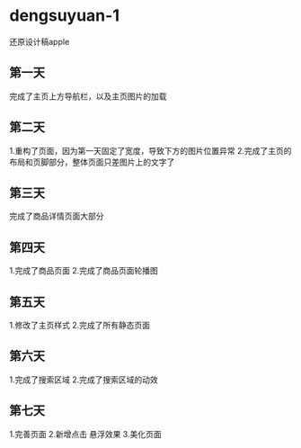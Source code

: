 # dengsuyuan-1

还原设计稿apple

## 第一天
完成了主页上方导航栏，以及主页图片的加载

## 第二天
1.重构了页面，因为第一天固定了宽度，导致下方的图片位置异常
2.完成了主页的布局和页脚部分，整体页面只差图片上的文字了

## 第三天
完成了商品详情页面大部分

## 第四天
1.完成了商品页面
2.完成了商品页面轮播图

## 第五天
1.修改了主页样式
2.完成了所有静态页面

## 第六天
1.完成了搜索区域
2.完成了搜索区域的动效
## 第七天
1.完善页面
2.新增点击 悬浮效果
3.美化页面
